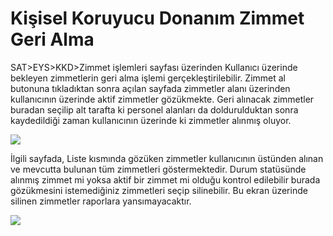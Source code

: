 # Kişisel Koruyucu Donanım Zimmet Geri Alma

SAT>EYS>KKD>Zimmet işlemleri sayfası üzerinden Kullanıcı üzerinde bekleyen zimmetlerin geri alma işlemi gerçekleştirilebilir. Zimmet al butonuna tıkladıktan sonra açılan sayfada zimmetler alanı üzerinden kullanıcının üzerinde aktif zimmetler gözükmekte. Geri alınacak zimmetler buradan seçilip alt tarafta ki personel alanları da doldurulduktan sonra kaydedildiği zaman kullanıcının üzerinde ki zimmetler alınmış oluyor.

![](https://docsbimser.blob.core.windows.net/imagecontainer/image%20(2).png-47e33868-09ba-4b1e-bb94-81eec8b35df6.png)

İlgili sayfada, Liste kısmında gözüken zimmetler kullanıcının üstünden alınan ve mevcutta bulunan tüm zimmetleri göstermektedir. Durum statüsünde alınmış zimmet mi yoksa aktif bir zimmet mi olduğu kontrol edilebilir burada gözükmesini istemediğiniz zimmetleri seçip silinebilir. Bu ekran üzerinde silinen zimmetler raporlara yansımayacaktır.


![](https://docsbimser.blob.core.windows.net/imagecontainer/image%20(3).png-e52c9e11-ff17-49ad-9bd9-3cb78ab5d4ff.png)

